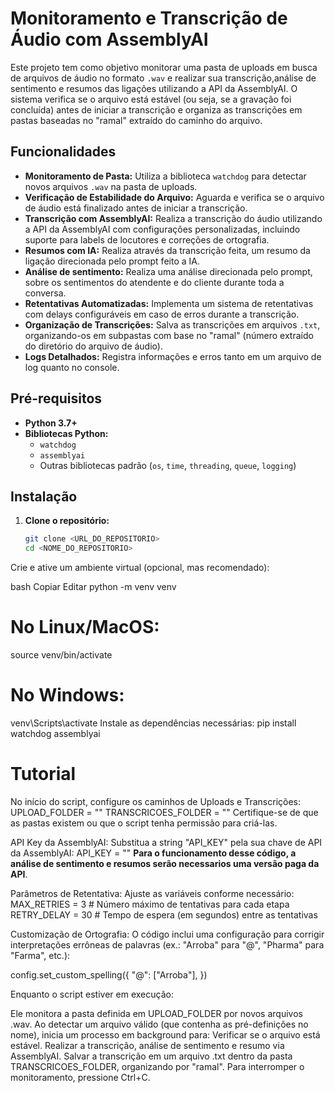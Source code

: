 # Monitoramento e Transcrição de Áudio com AssemblyAI

Este projeto tem como objetivo monitorar uma pasta de uploads em busca de arquivos de áudio no formato `.wav` e realizar sua transcrição,análise de sentimento e resumos das ligações utilizando a API da AssemblyAI. O sistema verifica se o arquivo está estável (ou seja, se a gravação foi concluída) antes de iniciar a transcrição e organiza as transcrições em pastas baseadas no "ramal" extraído do caminho do arquivo.

## Funcionalidades

- **Monitoramento de Pasta:** Utiliza a biblioteca `watchdog` para detectar novos arquivos `.wav` na pasta de uploads.
- **Verificação de Estabilidade do Arquivo:** Aguarda e verifica se o arquivo de áudio está finalizado antes de iniciar a transcrição.
- **Transcrição com AssemblyAI:** Realiza a transcrição do áudio utilizando a API da AssemblyAI com configurações personalizadas, incluindo suporte para labels de locutores e correções de ortografia.
- **Resumos com IA:** Realiza através da transcrição feita, um resumo da ligação direcionada pelo prompt feito a IA.
- **Análise de sentimento:** Realiza uma análise direcionada pelo prompt, sobre os sentimentos do atendente e do cliente durante toda a conversa.
- **Retentativas Automatizadas:** Implementa um sistema de retentativas com delays configuráveis em caso de erros durante a transcrição.
- **Organização de Transcrições:** Salva as transcrições em arquivos `.txt`, organizando-os em subpastas com base no "ramal" (número extraído do diretório do arquivo de áudio).
- **Logs Detalhados:** Registra informações e erros tanto em um arquivo de log quanto no console.

## Pré-requisitos

- **Python 3.7+**
- **Bibliotecas Python:**
  - `watchdog`
  - `assemblyai`
  - Outras bibliotecas padrão (`os`, `time`, `threading`, `queue`, `logging`)

## Instalação

1. **Clone o repositório:**

   ```bash
   git clone <URL_DO_REPOSITORIO>
   cd <NOME_DO_REPOSITORIO>
Crie e ative um ambiente virtual (opcional, mas recomendado):

bash
Copiar
Editar
python -m venv venv
# No Linux/MacOS:
source venv/bin/activate
# No Windows:
venv\Scripts\activate
Instale as dependências necessárias:
pip install watchdog assemblyai

# Tutorial
No início do script, configure os caminhos de Uploads e Transcrições:
UPLOAD_FOLDER = ""
TRANSCRICOES_FOLDER = ""
Certifique-se de que as pastas existem ou que o script tenha permissão para criá-las.

API Key da AssemblyAI:
Substitua a string "API_KEY" pela sua chave de API da AssemblyAI:
API_KEY = ""
**Para o funcionamento desse código, a análise de sentimento e resumos serão necessarios uma versão paga da API**.

Parâmetros de Retentativa:
Ajuste as variáveis conforme necessário:
MAX_RETRIES = 3      # Número máximo de tentativas para cada etapa
RETRY_DELAY = 30     # Tempo de espera (em segundos) entre as tentativas

Customização de Ortografia:
O código inclui uma configuração para corrigir interpretações errôneas de palavras (ex.: "Arroba" para "@", "Pharma" para "Farma", etc.):

config.set_custom_spelling({
    "@": ["Arroba"],
})

Enquanto o script estiver em execução:

Ele monitora a pasta definida em UPLOAD_FOLDER por novos arquivos .wav.
Ao detectar um arquivo válido (que contenha as pré-definições no nome), inicia um processo em background para:
Verificar se o arquivo está estável.
Realizar a transcrição, análise de sentimento e resumo via AssemblyAI.
Salvar a transcrição em um arquivo .txt dentro da pasta TRANSCRICOES_FOLDER, organizando por "ramal".
Para interromper o monitoramento, pressione Ctrl+C.
